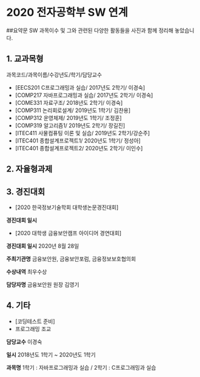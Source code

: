 # 2020 전자공학부 SW 연계

##요약문
SW 과목이수 및 그와 관련된 다양한 활동들을 사진과 함께 정리해 놓았습니다. 

## 1. 교과목형
과목코드/과목이름/수강년도/학기/담당교수
- [EECS201 C프로그래밍과 실습/ 2017년도 2학기/ 이경숙]
- [COMP217 자바프로그래밍과 실습/ 2017년도 2학기/ 이경숙]
- [COME331 자료구조/ 2018년도 2학기/ 이경숙]
- [COMP311 논리회로설계/ 2019년도 1학기/ 김찬용]
- [COMP312 운영체제/ 2019년도 1학기/ 조정훈]
- [COMP319 알고리즘1/ 2019년도 2학기/ 장길진]
- [ITEC411 사물컴퓨팅 이론 및 실습/ 2019년도 2학기/강순주]
- [ITEC401 종합설계프로젝트1/ 2020년도 1학기/ 정성아]
- [ITEC401 종합설계프로젝트2/ 2020년도 2학기/ 이인수]

## 2. 자율형과제

## 3. 경진대회
- [2020 한국정보기술학회 대학생논문경진대회]

**경진대회 일시** 

- [2020 대학생 금융보안캠프 아이디어 경연대회]

**경진대회 일시**  2020년 8월 28일

**주최기관명** 금융보안원, 금융보안포럼, 금융정보보호협의회

**수상내역** 최우수상

**담당자명** 금융보안원 원장 김영기

## 4. 기타
- [코딩테스트 준비]
- 프로그래밍 조교

**담당교수** 이경숙

**일시** 2018년도 1학기 ~ 2020년도 1학기 

**과목명** 1학기 : 자바프로그래밍과 실습 / 2학기 : C프로그래밍과 실습
